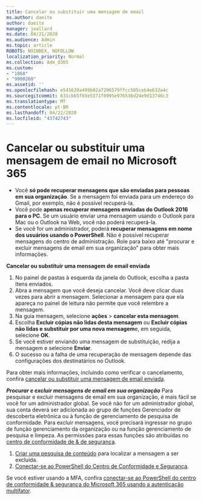 ```yaml
---
title: Cancelar ou substituir uma mensagem de email
ms.author: daeite
author: daeite
manager: joallard
ms.date: 04/21/2020
ms.audience: Admin
ms.topic: article
ROBOTS: NOINDEX, NOFOLLOW
localization_priority: Normal
ms.collection: Adm_O365
ms.custom:
- "1860"
- "9000260"
ms.assetid: ''
ms.openlocfilehash: e541620a499b02a7206579ffcc505ceb4e632a4c
ms.sourcegitcommit: 631cbb5f03e5371f0995e976536d24e9d13746c3
ms.translationtype: MT
ms.contentlocale: pt-BR
ms.lasthandoff: 04/22/2020
ms.locfileid: "43742743"
---
```

# <a name="recall-or-replace-an-email-message-in-microsoft-365"></a>Cancelar ou substituir uma mensagem de email no Microsoft 365

- Você **só pode recuperar mensagens que são enviadas para pessoas em sua organização**. Se a mensagem foi enviada para um endereço do Gmail, por exemplo, não é possível recuperá-la.
- Você pode **apenas recuperar mensagens enviadas do Outlook 2016 para o PC**. Se um usuário enviar uma mensagem usando o Outlook para Mac ou o Outlook na Web, você não poderá recuperá-la.
- Se você for um administrador, poderá **recuperar mensagens em nome dos usuários usando o PowerShell**. Não é possível recuperar mensagens do centro de administração. Role para baixo até "procurar e excluir mensagens de email em sua organização" para obter mais informações.

**Cancelar ou substituir uma mensagem de email enviada**

1. No painel de pastas à esquerda da janela do Outlook, escolha a pasta Itens enviados.
2. Abra a mensagem que você deseja cancelar. Você deve clicar duas vezes para abrir a mensagem. Selecionar a mensagem para que ela apareça no painel de leitura não permite que você relembre a mensagem.
3. Na guia mensagem, selecione **ações** > **cancelar esta mensagem**.
4. Escolha **Excluir cópias não lidas desta mensagem** ou **Excluir cópias não lidas e substituir por uma nova mensagem**e, em seguida, selecione **OK**.
5. Se você estiver enviando uma mensagem de substituição, redija a mensagem e selecione **Enviar**.
6. O sucesso ou a falha de uma recuperação de mensagem depende das configurações dos destinatários no Outlook.

Para obter mais informações, incluindo como verificar o cancelamento, confira [cancelar ou substituir uma mensagem de email enviada](https://support.office.com/article/35027f88-d655-4554-b4f8-6c0729a723a0).

***Procurar e excluir mensagens de email em sua organização*** Para pesquisar e excluir mensagens de email em sua organização, é mais fácil se você for um administrador global. Se você não for um administrador global, sua conta deverá ser adicionada ao grupo de funções Gerenciador de descoberta eletrônica ou à função de gerenciamento de pesquisa de conformidade. Para excluir mensagens, você precisará ingressar no grupo de função gerenciamento da organização ou na função gerenciamento de pesquisa e limpeza. As permissões para essas funções são atribuídas no [centro de conformidade de & de segurança](https://protection.office.com/).

1. [Criar uma pesquisa de conteúdo](https://docs.microsoft.com/office365/securitycompliance/content-search) para localizar a mensagem a ser excluída.
2. [Conectar-se ao PowerShell do Centro de Conformidade e Segurança](https://docs.microsoft.com/powershell/exchange/office-365-scc/connect-to-scc-powershell/connect-to-scc-powershell?view=exchange-ps). 

Se você estiver usando a MFA, confira [conectar-se ao PowerShell do centro de conformidade & segurança do Microsoft 365 usando a autenticação multifator](https://docs.microsoft.com/powershell/exchange/office-365-scc/connect-to-scc-powershell/mfa-connect-to-scc-powershell?view=exchange-ps). 
